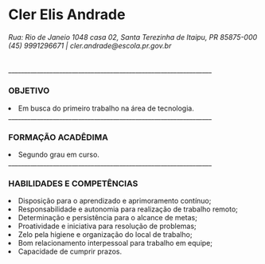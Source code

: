 <html>
<h1> <b> Cler Elis Andrade </b> </h1>
<h6> <a> Rua: Rio de Janeio 1048 casa 02, Santa Terezinha de Itaipu, PR 85875-000
<br> (45) 9991296671 | cler.andrade@escola.pr.gov.br
</a></h6> ________________________________________________________________
<br><h3> OBJETIVO</h3>
<li> Em busca do primeiro trabalho na área de tecnologia.</li>
________________________________________________________________
<br> <h3> FORMAÇÃO ACADÊDIMA</h3>
<a> <LI> Segundo grau em curso.</LI></a>
________________________________________________________________
<br> <h3> HABILIDADES E COMPETÊNCIAS</h3>
<li> Disposição para o aprendizado e aprimoramento contínuo; </li>
<li> Responsabilidade e autonomia para realização de trabalho remoto;</li>
<li> Determinação e persistência para o alcance de metas;</li>
<li> Proatividade e iniciativa para resolução de problemas;</li>
<li> Zelo pela higiene e organização do local de trabalho;</li>
<li> Bom relacionamento interpessoal para trabalho em equipe;</li>
<li> Capacidade de cumprir prazos.</li>

</html>
